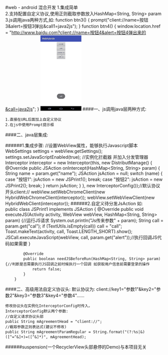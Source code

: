 #web - android 混合开发
    1.集成简单   
    2.支持配置自定义协议,使用正则截取参数放入HashMap<String, String> param   
    3.js调用java两种方式,如:
        function btn3() {
              prompt("client://name=按钮3&alert=按钮3弹出&call1=java2js");
        }
        function btn4() {
              window.location.href = "http://www.baidu.com?client://name=按钮4&alert=按钮4弹出来的&call=java2js";
        }
 ![效果图](./效果图1.gif)
####一、js调用java层两种方式:

    1.直接在URL后面加上自定义协议
    2.在js中使用Prompt提示框

####二、java层集成:

######1.集成步骤:
        //设置WebView属性，能够执行Javascript脚本
        WebSettings settings = webView.getSettings();
        settings.setJavaScriptEnabled(true);
        //实例化拦截器 并加入分发管理器
        Interceptor interceptor = new Interceptor(this, new DistributManage() {
            @Override
            public JSAction onIntercept(HashMap<String, String> param) {
                String name = param.get("name");
                JSAction jsAction = null;
                switch (name) {
                    case "按钮1":
                        jsAction = new JSPrint1();
                        break;
                    case "按钮2":
                        jsAction = new JSPrint2();
                        break;
                }
                return jsAction;
            }
        }, new InterceptorConfig());//默认协议开头client://
        webView.setWebChromeClient(new HybridWebChromeClient(interceptor));
        webView.setWebViewClient(new HybridWebClient(interceptor));
######2.自定义待分发JsAction
    如:   
        public class JSPrint1 implements JSAction {
            @Override
            public void executeJS(Activity activity, WebView webView, HashMap<String, String> param) {//运行JS请求
                System.out.println("Js传来参数" + param);
                String call = param.get("cal");
                if (TextUtils.isEmpty(call)) call = "call";
                Toast.makeText(activity, call, Toast.LENGTH_SHORT).show();
                JSCall.executeJavaScript(webView, call, param.get("alert"));//执行回调JS代码如果需要
            }
        
            @Override
            public boolean needJSBeforeRun(HashMap<String, String> param) {//判断是否需要执行JS回调之前时候执行一个回调 如获取用户信息前需要登录的操作
                return false;
            }
        }
        
####二、高级用法自定义协议头:
    默认协议为: client://key1="参数1"&key2="参数2"&key3="参数3"&key4="参数4"......
    
    修改协议头在实例化InterceptorConfig时传入。
    InterceptorConfig默认两个参数:
    //自定义请求协议头部
    public String mAgreementHead = "client://";
    //截取参数正则表达式(建议不修改)
    public String mAgreementParamRegular = String.format("(?:%s|&)([^=^&]+)=([^&]*)", mAgreementHead);
    
######suspension(一个RecyclerView头部悬停的Demo)与本项目无关
    